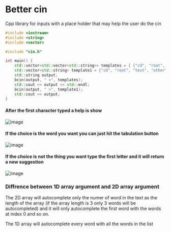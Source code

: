 # Better cin

Cpp library for inputs with a place holder that may help the user do the cin

```cpp
#include <iostream>
#include <string>
#include <vector>

#include "cin.h"

int main() {
	std::vector<std::vector<std::string>> templates = { {"cd", "root", "test"}, {"other", "choice"}, {"option", "/s"} };
	std::vector<std::string> template1 = {"cd", "root", "test", "other", "choice", "option", "/s"};
	std::string output;
	bcin(output, " >", templates);
	std::cout << output << std::endl;
	bcin(output, " >", template1);
	std::cout << output;
}
```

#### After the first character typed a help is show
![image](https://user-images.githubusercontent.com/73474137/152681372-8c5adedc-e1c9-40fb-9b2b-c63c9db5f25b.png)

#### If the choice is the word you want you can just hit the tabulation button
![image](https://user-images.githubusercontent.com/73474137/152681386-96d74241-25af-4d81-9502-1e3bf58652a1.png)

#### If the choice is not the thing you want type the first letter and it will return a new suggestion 
![image](https://user-images.githubusercontent.com/73474137/152681405-756465b2-8451-4021-8c58-bf55b9f931e6.png)

### Diffrence between 1D array argument and 2D array argument

The 2D array will autocomplete only the numer of word in the text as the length of the array (if the array length is 3 only 3 words will be autocompleted) and it will only autocomplete the first word with the words at index 0 and so on.

The 1D array will autocomplete every word with all the words in the list
